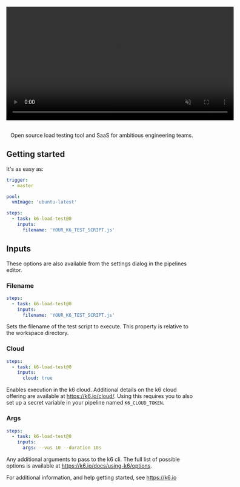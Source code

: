 <div align="center">
  
  <video
    src="https://k6.io/static/home-page-main-a1896f864698fb61d0ba4a0b2807837f.mp4" 
    type="video/mp4" 
    autoplay="true"
    loop="true"
    muted="true"
    playsinline
    width="600"
    style="pointer-events: none;">
  </video>

  </br>
  Open source load testing tool and SaaS for ambitious engineering teams.

</div>

## Getting started

It's as easy as:

```yaml
trigger:
  - master

pool:
  vmImage: 'ubuntu-latest'

steps:
  - task: k6-load-test@0
    inputs:
      filename: 'YOUR_K6_TEST_SCRIPT.js'
```

## Inputs

These options are also available from the settings dialog in the pipelines editor.

### Filename

```yaml
steps:
  - task: k6-load-test@0
    inputs:
      filename: 'YOUR_K6_TEST_SCRIPT.js'
```

Sets the filename of the test script to execute. This property is relative to the workspace directory.

### Cloud

```yaml
steps:
  - task: k6-load-test@0
    inputs:
      cloud: true
```

Enables execution in the k6 cloud. Additional details on the k6 cloud offering are available at https://k6.io/cloud/.
Using this requires you to also set up a secret variable in your pipeline named `K6_CLOUD_TOKEN`.

### Args

```yaml
steps:
  - task: k6-load-test@0
    inputs:
      args: --vus 10 --duration 10s
```

Any additional arguments to pass to the k6 cli. The full list of possible options is available at https://k6.io/docs/using-k6/options.

For additional information, and help getting started, see https://k6.io
